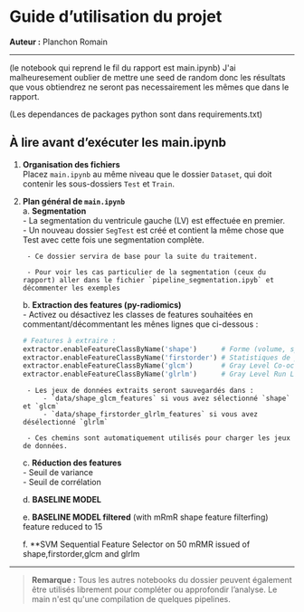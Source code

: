 # Guide d’utilisation du projet

**Auteur :** Planchon Romain

---
(le notebook qui reprend le fil du rapport est main.ipynb)
J'ai malheuresement oublier de mettre une seed de random donc les résultats que vous obtiendrez ne seront pas necessairement les mêmes que dans le rapport.

(Les dependances de packages python sont dans requirements.txt)

## À lire avant d’exécuter les main.ipynb

1. **Organisation des fichiers**  
   Placez `main.ipynb` au même niveau que le dossier `Dataset`, qui doit contenir les sous-dossiers `Test` et `Train`.


2. **Plan général de `main.ipynb`**  
   a. **Segmentation**  
        - La segmentation du ventricule gauche (LV) est effectuée en premier.  
        - Un nouveau dossier `SegTest` est créé et contient la même chose que Test avec cette fois une segmentation complète.  

        - Ce dossier servira de base pour la suite du traitement.

        - Pour voir les cas particulier de la segmentation (ceux du rapport) aller dans le fichier `pipeline_segmentation.ipyb` et décommenter les exemples

   b. **Extraction des features (py-radiomics)**  
        - Activez ou désactivez les classes de features souhaitées en commentant/décommentant les mênes lignes que ci-dessous :

     ```python
     # Features à extraire :
     extractor.enableFeatureClassByName('shape')      # Forme (volume, sphéricité…)
     extractor.enableFeatureClassByName('firstorder') # Statistiques de premier ordre
     extractor.enableFeatureClassByName('glcm')       # Gray Level Co-occurrence Matrix
     extractor.enableFeatureClassByName('glrlm')      # Gray Level Run Length Matrix
     ```

        - Les jeux de données extraits seront sauvegardés dans :
            - `data/shape_glcm_features` si vous avez sélectionné `shape` et `glcm`
            - `data/shape_firstorder_glrlm_features` si vous avez désélectionné `glrlm`

        - Ces chemins sont automatiquement utilisés pour charger les jeux de données.

   c. **Réduction des features**  
        - Seuil de variance  
        - Seuil de corrélation  

   d. **BASELINE MODEL**  

   e. **BASELINE MODEL filtered** 
    (with mRmR shape feature filterfing) feature reduced to 15
    
    f. **SVM Sequential Feature Selector on 50 mRMR  issued of shape,firstorder,glcm and glrlm

---

> **Remarque :** Tous les autres notebooks du dossier peuvent également être utilisés librement pour compléter ou approfondir l’analyse. Le main n'est qu'une compilation de quelques pipelines.



